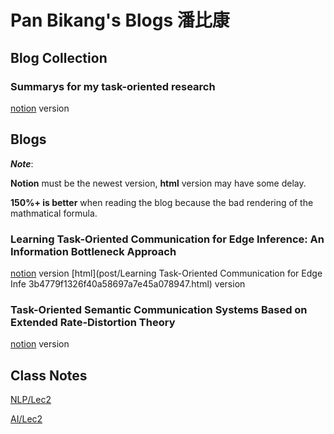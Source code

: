 # Pan Bikang's Blogs **潘比康**
## Blog Collection
### Summarys for my task-oriented research
[notion](https://panbk.notion.site/Task-oriented-communication-ad568a28bfc5425f9468442c2087dc2c) version


## Blogs
***Note***: 

**Notion** must be the newest version, **html** version may have some delay.

**150%+ is better** when reading the blog because the bad rendering of the mathmatical formula.
### Learning Task-Oriented Communication for Edge Inference: An Information Bottleneck Approach
[notion](https://panbk.notion.site/Learning-Task-Oriented-Communication-for-Edge-Inference-An-Information-Bottleneck-Approach-5b260131f8694957b11a35a1e127311e) version
[html](post/Learning Task-Oriented Communication for Edge Infe 3b4779f1326f40a58697a7e45a078947.html) version

### Task-Oriented Semantic Communication Systems Based on Extended Rate-Distortion Theory
[notion](https://panbk.notion.site/Task-Oriented-Semantic-Communication-Systems-Based-on-Extended-Rate-Distortion-Theory-a49d6f2f8de5433d9251c4ea82f9c8b3) version

## Class Notes

[NLP/Lec2](post/Note-CS274A-Lec2.html)

[AI/Lec2](post/Note-CS182-Lec2.html)
